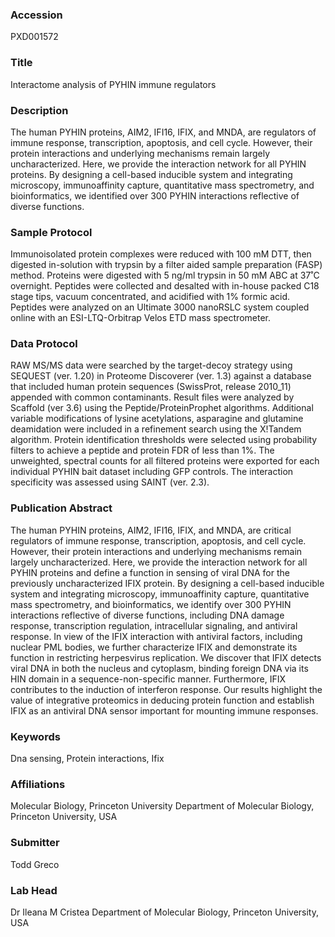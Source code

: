 ### Accession
PXD001572

### Title
Interactome analysis of PYHIN immune regulators

### Description
The human PYHIN proteins, AIM2, IFI16, IFIX, and MNDA, are regulators of immune response, transcription, apoptosis, and cell cycle. However, their protein interactions and underlying mechanisms remain largely uncharacterized. Here, we provide the interaction network for all PYHIN proteins. By designing a cell-based inducible system and integrating microscopy, immunoaffinity capture, quantitative mass spectrometry, and bioinformatics, we identified over 300 PYHIN interactions reflective of diverse functions.

### Sample Protocol
Immunoisolated protein complexes were reduced with 100 mM DTT, then digested in-solution with trypsin by a filter aided sample preparation (FASP) method. Proteins were digested with 5 ng/ml trypsin in 50 mM ABC at 37˚C overnight. Peptides were collected and desalted with in-house packed C18 stage tips, vacuum concentrated, and acidified with 1% formic acid. Peptides were analyzed on an Ultimate 3000 nanoRSLC system coupled online with an ESI-LTQ-Orbitrap Velos ETD mass spectrometer.

### Data Protocol
RAW MS/MS data were searched by the target-decoy strategy using SEQUEST (ver. 1.20) in Proteome Discoverer (ver. 1.3) against a database that included human protein sequences (SwissProt, release 2010_11) appended with common contaminants. Result files were analyzed by Scaffold (ver 3.6) using the Peptide/ProteinProphet algorithms. Additional variable modifications of lysine acetylations, asparagine and glutamine deamidation were included in a refinement search using the X!Tandem algorithm. Protein identification thresholds were selected using probability filters to achieve a peptide and protein FDR of  less than 1%. The unweighted, spectral counts for all filtered proteins were exported for each individual PYHIN bait dataset including GFP controls. The interaction specificity was assessed using SAINT (ver. 2.3).

### Publication Abstract
The human PYHIN proteins, AIM2, IFI16, IFIX, and MNDA, are critical regulators of immune response, transcription, apoptosis, and cell cycle. However, their protein interactions and underlying mechanisms remain largely uncharacterized. Here, we provide the interaction network for all PYHIN proteins and define a function in sensing of viral DNA for the previously uncharacterized IFIX protein. By designing a cell-based inducible system and integrating microscopy, immunoaffinity capture, quantitative mass spectrometry, and bioinformatics, we identify over 300 PYHIN interactions reflective of diverse functions, including DNA damage response, transcription regulation, intracellular signaling, and antiviral response. In view of the IFIX interaction with antiviral factors, including nuclear PML bodies, we further characterize IFIX and demonstrate its function in restricting herpesvirus replication. We discover that IFIX detects viral DNA in both the nucleus and cytoplasm, binding foreign DNA via its HIN domain in a sequence-non-specific manner. Furthermore, IFIX contributes to the induction of interferon response. Our results highlight the value of integrative proteomics in deducing protein function and establish IFIX as an antiviral DNA sensor important for mounting immune responses.

### Keywords
Dna sensing, Protein interactions, Ifix

### Affiliations
Molecular Biology, Princeton University
Department of Molecular Biology, Princeton University, USA

### Submitter
Todd Greco

### Lab Head
Dr Ileana M Cristea
Department of Molecular Biology, Princeton University, USA


